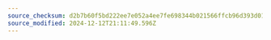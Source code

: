 ```yaml
---
source_checksum: d2b7b60f5bd222ee7e052a4ee7fe698344b021566ffcb96d393d014127a7ec3d
source_modified: 2024-12-12T21:11:49.596Z
---
```


